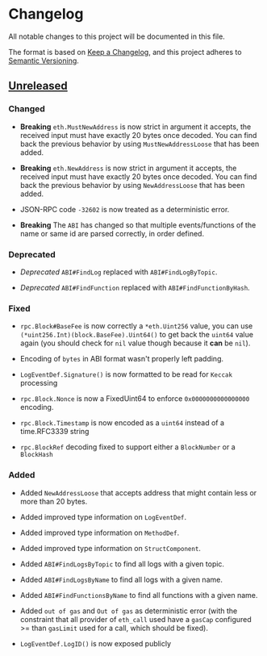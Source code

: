 # Changelog

All notable changes to this project will be documented in this file.

The format is based on [Keep a Changelog](https://keepachangelog.com/en/1.0.0/), and this project adheres to [Semantic Versioning](https://semver.org/spec/v2.0.0.html).

## [Unreleased]

### Changed

- **Breaking** `eth.MustNewAddress` is now strict in argument it accepts, the received input must have exactly 20 bytes once decoded. You can find back the previous behavior by using `MustNewAddressLoose` that has been added.

- **Breaking** `eth.NewAddress` is now strict in argument it accepts, the received input must have exactly 20 bytes once decoded. You can find back the previous behavior by using `NewAddressLoose` that has been added.

- JSON-RPC code `-32602` is now treated as a deterministic error.

- **Breaking** The `ABI` has changed so that multiple events/functions of the name or same id are parsed correctly, in order defined.

### Deprecated

- _Deprecated_ `ABI#FindLog` replaced with `ABI#FindLogByTopic`.

- _Deprecated_ `ABI#FindFunction` replaced with `ABI#FindFunctionByHash`.

### Fixed

- `rpc.Block#BaseFee` is now correctly a `*eth.Uint256` value, you can use `(*uint256.Int)(block.BaseFee).Uint64()` to get back the `uint64` value again (you should check for `nil` value though because it **can** be `nil`).

- Encoding of `bytes` in ABI format wasn't properly left padding.

- `LogEventDef.Signature()` is now formatted to be read for `Keccak` processing

- `rpc.Block.Nonce` is now a FixedUint64 to enforce `0x0000000000000000` encoding.

- `rpc.Block.Timestamp` is now encoded as a `uint64` instead of a time.RFC3339 string

- `rpc.BlockRef` decoding fixed to support either a `BlockNumber` or a `BlockHash`

### Added

- Added `NewAddressLoose` that accepts address that might contain less or more than 20 bytes.

- Added improved type information on `LogEventDef`.

- Added improved type information on `MethodDef`.

- Added improved type information on `StructComponent`.

- Added `ABI#FindLogsByTopic` to find all logs with a given topic.

- Added `ABI#FindLogsByName` to find all logs with a given name.

- Added `ABI#FindFunctionsByName` to find all functions with a given name.

- Added `out of gas` and `Out of gas` as deterministic error (with the constraint that all provider of `eth_call` used have a `gasCap` configured >= than `gasLimit` used for a call, which should be fixed).

- `LogEventDef.LogID()` is now exposed publicly

[unreleased]: https://github.com/streamingfast/eth-go
